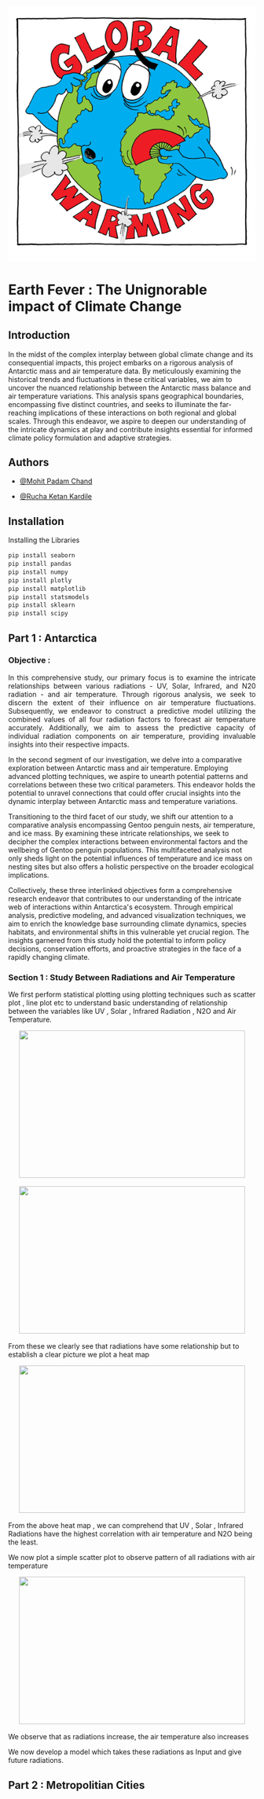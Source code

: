
![](https://github.com/ACM40960/project-mohitjain904/blob/main/Images/Header.gif)

 <p align="justify">
   
# Earth Fever : The Unignorable impact of Climate Change

## Introduction

In the midst of the complex interplay between global climate change and its consequential impacts, this project embarks on a rigorous analysis of Antarctic mass and air temperature data. By meticulously examining the historical trends and fluctuations in these critical variables, we aim to uncover the nuanced relationship between the Antarctic mass balance and air temperature variations. This analysis spans geographical boundaries, encompassing five distinct countries, and seeks to illuminate the far-reaching implications of these interactions on both regional and global scales. Through this endeavor, we aspire to deepen our understanding of the intricate dynamics at play and contribute insights essential for informed climate policy formulation and adaptive strategies.

## Authors

- [@Mohit Padam Chand](https://github.com/mohitjain904)

- [@Rucha Ketan Kardile](https://github.com/Rucha-Kardile)
  
## Installation

</p>

Installing the Libraries

```bash
pip install seaborn
pip install pandas
pip install numpy
pip install plotly
pip install matplotlib
pip install statsmodels
pip install sklearn
pip install scipy
```

## Part 1 : Antarctica

### Objective :

<p align="justify">
In this comprehensive study, our primary focus is to examine the intricate relationships between various radiations - UV, Solar, Infrared, and N20 radiation - and air temperature. Through rigorous analysis, we seek to discern the extent of their influence on air temperature fluctuations. Subsequently, we endeavor to construct a predictive model utilizing the combined values of all four radiation factors to forecast air temperature accurately. Additionally, we aim to assess the predictive capacity of individual radiation components on air temperature, providing invaluable insights into their respective impacts.

In the second segment of our investigation, we delve into a comparative exploration between Antarctic mass and air temperature. Employing advanced plotting techniques, we aspire to unearth potential patterns and correlations between these two critical parameters. This endeavor holds the potential to unravel connections that could offer crucial insights into the dynamic interplay between Antarctic mass and temperature variations.

Transitioning to the third facet of our study, we shift our attention to a comparative analysis encompassing Gentoo penguin nests, air temperature, and ice mass. By examining these intricate relationships, we seek to decipher the complex interactions between environmental factors and the wellbeing of Gentoo penguin populations. This multifaceted analysis not only sheds light on the potential influences of temperature and ice mass on nesting sites but also offers a holistic perspective on the broader ecological implications.

Collectively, these three interlinked objectives form a comprehensive research endeavor that contributes to our understanding of the intricate web of interactions within Antarctica's ecosystem. Through empirical analysis, predictive modeling, and advanced visualization techniques, we aim to enrich the knowledge base surrounding climate dynamics, species habitats, and environmental shifts in this vulnerable yet crucial region. The insights garnered from this study hold the potential to inform policy decisions, conservation efforts, and proactive strategies in the face of a rapidly changing climate.
</p>

### Section 1 : Study Between Radiations and Air Temperature

We first perform statistical plotting using plotting techniques such as scatter plot , line plot etc to understand basic understanding of relationship between the variables like UV , Solar , Infrared Radiation , N2O and Air Temperature. 

<p align="center">
  <img width="460" height="300" src="https://github.com/ACM40960/project-mohitjain904/assets/82156509/6b51eb4a-fd9d-4b0c-93f3-b3bf5318dc3e">
</p>

<p align="center">
  <img width="460" height="300" src="https://github.com/ACM40960/project-mohitjain904/assets/82156509/5683ce21-ad18-420f-a63d-b2899009fe4e">
</p>

From these we clearly see that radiations have some relationship but to establish a clear picture we plot a heat map

<p align="center">
  <img width="460" height="300" src="https://github.com/ACM40960/project-mohitjain904/assets/82156509/b305805b-9101-49ff-a734-6e92f7d919ed">
</p>

From the above heat map , we can comprehend that UV , Solar , Infrared Radiations have the highest correlation with air temperature and N2O being the least.

We now plot a simple scatter plot to observe pattern of all radiations with air temperature

<p align="center">
  <img width="460" height="300" src="https://github.com/ACM40960/project-mohitjain904/assets/82156509/43330d81-f11e-45e7-ab2a-e36a0ed67fe8">
</p>

We observe that as radiations increase, the air temperature also increases 

We now develop a model which takes these radiations as Input and give future radiations.


## Part 2 : Metropolitian Cities
